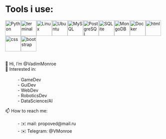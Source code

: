 <div>
  <h1> Tools i use: </h1>
<img src="https://user-images.githubusercontent.com/82668410/161049857-27454565-cfbc-43ec-8173-329fa66d8ec5.png" width="50" height="50" alt="Python"><img src="https://user-images.githubusercontent.com/82668410/161063578-021eb8aa-52cd-4190-aa8c-79130b8a901d.png" width="50" height="50" alt="terminal"><img src="https://user-images.githubusercontent.com/82668410/161050726-1d7f9d34-0dde-4fb0-9f2c-0ba86cfd2398.png" width="50" height="50" alt="Linux"><img src="https://user-images.githubusercontent.com/82668410/161050882-79bf0ba0-34ee-4076-b240-910bbae9e93a.png" width="50" height="50" alt="Ubuntu"><img src="https://user-images.githubusercontent.com/82668410/161051609-9742a4a7-52ec-44e4-b583-38cc29a338c0.png" width="50" height="50" alt="MySQL"><img src="https://user-images.githubusercontent.com/82668410/161051949-f6ada273-ad37-49f8-acdb-7b4af7e9c6c5.png" width="50" height="50" alt="PostgreSQL"><img src="https://user-images.githubusercontent.com/82668410/161063673-24090e69-b277-413d-8164-29a9b782c74d.png" width="50" height="50" alt="SQLite"><img src="https://user-images.githubusercontent.com/82668410/161052091-c603fe15-ed0c-4fca-8975-daa6aae8a888.png" width="50" height="50" alt="MongoDB"><img src="https://user-images.githubusercontent.com/82668410/161061683-9842eaaa-2a12-43c9-9e56-9b5ead9ed8d5.png" width="50" height="50" alt="Docker"><img src="https://user-images.githubusercontent.com/82668410/161061947-9412e0ad-4bb9-44a0-853a-369f0a9db8dd.png" width="50" height="50" alt="html"><img src="https://user-images.githubusercontent.com/82668410/161062032-33fdec4a-745b-4f7b-9cf8-2ecb9fbe8343.png" width="50" height="50" alt="css"><img src="https://user-images.githubusercontent.com/82668410/161062094-ee8fe753-b49c-4f59-b3e1-24e84eeb2404.png" width="50" height="50" alt="bootstrap">
</div>

<div>
  <br>
  <dl>
    <dt>👋 Hi, I’m @VadimMonroe</dt>
    <dt>🌱 Interested in: </dt><br>
      <dd>- GameDev</dd>
      <dd>- GuiDev</dd>
      <dd>- WebDev</dd>
      <dd>- RoboticsDev</dd>
      <dd>- DataScience/AI</dd>
  </dl>
  
  <dl>
    <dt>📫 How to reach me:</dt><br>
      <dd>- ✉️ mail: propoved@mail.ru</dd>
      <dd>- ✉️ Telegram: @VMonroe</dd>
  </dl>
</div>

<!---
VadimMonroe/VadimMonroe is a ✨ special ✨ repository because its `README.md` (this file) appears on your GitHub profile.
You can click the Preview link to take a look at your changes.
--->
